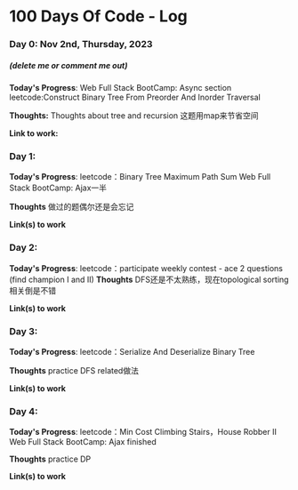 # 100 Days Of Code - Log

### Day 0: Nov 2nd, Thursday, 2023
##### (delete me or comment me out)

**Today's Progress**: 
Web Full Stack BootCamp: Async section
leetcode:Construct Binary Tree From Preorder And Inorder Traversal

**Thoughts:** Thoughts about tree and recursion
这题用map来节省空间

**Link to work:** 


### Day 1: 

**Today's Progress**: 
leetcode：Binary Tree Maximum Path Sum
Web Full Stack BootCamp: Ajax一半

**Thoughts** 
做过的题偶尔还是会忘记

**Link(s) to work**

### Day 2: 

**Today's Progress**: 
leetcode：participate weekly contest - ace 2 questions (find champion I and II) 
**Thoughts** 
DFS还是不太熟练，现在topological sorting相关倒是不错

**Link(s) to work**

### Day 3: 

**Today's Progress**: 
leetcode：Serialize And Deserialize Binary Tree

**Thoughts** 
practice DFS related做法

**Link(s) to work**

### Day 4: 

**Today's Progress**: 
leetcode：Min Cost Climbing Stairs，House Robber II
Web Full Stack BootCamp: Ajax finished

**Thoughts** 
practice DP

**Link(s) to work**